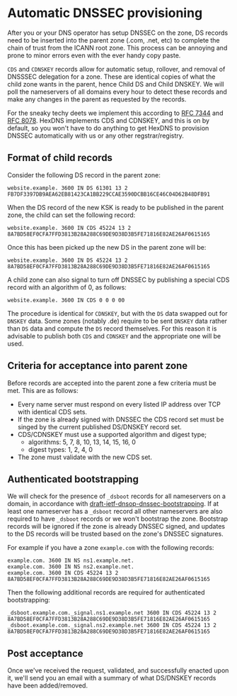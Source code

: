 # Automatic DNSSEC provisioning

After you or your DNS operator has setup DNSSEC on the zone, DS records need to be inserted
into the parent zone (.com, .net, etc) to complete the chain of trust from the ICANN root
zone. This process can be annoying and prone to minor errors even with the ever handy
copy paste.

`CDS` and `CDNSKEY` records allow for automatic setup, rollover, and removal of DNSSSEC
delegation for a zone. These are identical copies of what the child zone wants in the parent,
hence Child DS and Child DNSKEY. We will poll the nameservers of all domains every hour
to detect these records and make any changes in the parent as requested by the records.

For the sneaky techy deets we implement this according to 
[RFC 7344](https://tools.ietf.org/html/rfc7344) and 
[RFC 8078](https://tools.ietf.org/html/rfc8078). HexDNS implements CDS and CDNSKEY, and this is
on by default, so you won't have to do anything to get HexDNS to provision DNSSEC automatically
with us or any other regstrar/registry.

## Format of child records

Consider the following DS record in the parent zone:
```
website.example. 3600 IN DS 61301 13 2 FB7DF3397DB9AEA62EB81423CA1BB229CCAE3590DCBB16CE46C04D62B48DFB91
```

When the DS record of the new KSK is ready to be published in the parent zone, the child can
set the following record:
```
website.example. 3600 IN CDS 45224 13 2 8A7BD58EF0CFA7FFD3813B28A288C69DE9D38D3B5FE71816E82AE26AF0615165
```

Once this has been picked up the new DS in the parent zone will be:
```
website.example. 3600 IN DS 45224 13 2 8A7BD58EF0CFA7FFD3813B28A288C69DE9D38D3B5FE71816E82AE26AF0615165
```

A child zone can also signal to turn off DNSSEC by publishing a special CDS record with an 
algorithm of 0, as follows:
```
website.example. 3600 IN CDS 0 0 0 00
```

The procedure is identical for `CDNSKEY`, but with the `DS` data swapped out for `DNSKEY` data.
Some zones (notably .de) require to be sent `DNSKEY` data rather than `DS` data and compute
the `DS` record themselves. For this reason it is advisable to publish both `CDS` and 
`CDNSKEY` and the appropriate one will be used.

## Criteria for acceptance into parent zone

Before records are accepted into the parent zone a few criteria must be met.
This are as follows:

- Every name server must respond on every listed IP address over TCP with identical CDS sets.
- If the zone is already signed with DNSSEC the CDS record set must be singed by the current
published DS/DNSKEY record set.
- CDS/CDNSKEY must use a supported algorithm and digest type;
    * algorithms: 5, 7, 8, 10, 13, 14, 15, 16, 0
    * digest types: 1, 2, 4, 0
- The zone must validate with the new CDS set.

## Authenticated bootstrapping

We will check for the presence of `_dsboot` records for all nameservers on a domain, in accordance
with [draft-ietf-dnsop-dnssec-bootstrapping](https://datatracker.ietf.org/doc/draft-ietf-dnsop-dnssec-bootstrapping/).
If at least one nameserver has a `_dsboot` record all other nameservers are also required to have 
`_dsboot` records or we won't bootstrap the zone. Bootstrap records will be ignored
if the zone is already DNSSEC signed, and updates to the DS records will be trusted based
on the zone's DNSSEC signatures.

For example if you have a zone `example.com` with the following records:
```
example.com. 3600 IN NS ns1.example.net.
example.com. 3600 IN NS ns2.example.net.
example.com. 3600 IN CDS 45224 13 2 8A7BD58EF0CFA7FFD3813B28A288C69DE9D38D3B5FE71816E82AE26AF0615165
```

Then the following additional records are required for authenticated bootstrapping:
```
_dsboot.example.com._signal.ns1.example.net 3600 IN CDS 45224 13 2 8A7BD58EF0CFA7FFD3813B28A288C69DE9D38D3B5FE71816E82AE26AF0615165
_dsboot.example.com._signal.ns2.example.net 3600 IN CDS 45224 13 2 8A7BD58EF0CFA7FFD3813B28A288C69DE9D38D3B5FE71816E82AE26AF0615165
```

## Post acceptance

Once we've received the request, validated, and successfully enacted upon it, we'll send you
an email with a summary of what DS/DNSKEY records have been added/removed.
